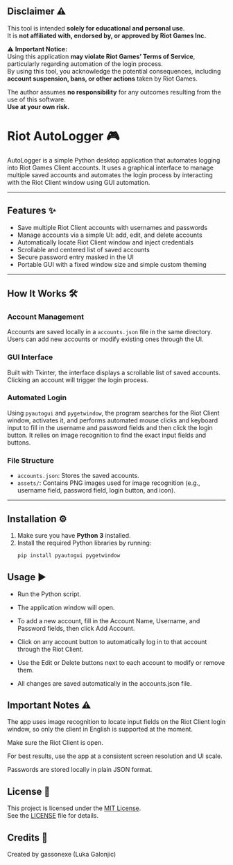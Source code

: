 ## Disclaimer ⚠️

This tool is intended **solely for educational and personal use**.  
It is **not affiliated with, endorsed by, or approved by Riot Games Inc.**

⚠️ **Important Notice:**  
Using this application **may violate Riot Games’ Terms of Service**, particularly regarding automation of the login process.  
By using this tool, you acknowledge the potential consequences, including **account suspension, bans, or other actions** taken by Riot Games.

The author assumes **no responsibility** for any outcomes resulting from the use of this software.  
**Use at your own risk.**

# Riot AutoLogger 🎮

AutoLogger is a simple Python desktop application that automates logging into Riot Games Client accounts. It uses a graphical interface to manage multiple saved accounts and automates the login process by interacting with the Riot Client window using GUI automation.

---

## Features ✨

- Save multiple Riot Client accounts with usernames and passwords  
- Manage accounts via a simple UI: add, edit, and delete accounts  
- Automatically locate Riot Client window and inject credentials  
- Scrollable and centered list of saved accounts  
- Secure password entry masked in the UI  
- Portable GUI with a fixed window size and simple custom theming  

---

## How It Works 🛠️

### Account Management  
Accounts are saved locally in a `accounts.json` file in the same directory. Users can add new accounts or modify existing ones through the UI.

### GUI Interface  
Built with Tkinter, the interface displays a scrollable list of saved accounts. Clicking an account will trigger the login process.

### Automated Login  
Using `pyautogui` and `pygetwindow`, the program searches for the Riot Client window, activates it, and performs automated mouse clicks and keyboard input to fill in the username and password fields and then click the login button. It relies on image recognition to find the exact input fields and buttons.

### File Structure  
- `accounts.json`: Stores the saved accounts.  
- `assets/`: Contains PNG images used for image recognition (e.g., username field, password field, login button, and icon).  

---

## Installation ⚙️

1. Make sure you have **Python 3** installed.
2. Install the required Python libraries by running:
   ```bash
   pip install pyautogui pygetwindow
## Usage ▶️

- Run the Python script.
 
- The application window will open.

- To add a new account, fill in the Account Name, Username, and Password fields, then click Add Account.

- Click on any account button to automatically log in to that account through the Riot Client.

- Use the Edit or Delete buttons next to each account to modify or remove them.

- All changes are saved automatically in the accounts.json file.

## Important Notes ⚠️
The app uses image recognition to locate input fields on the Riot Client login window, so only the client in English is supported at the moment.

Make sure the Riot Client is open.

For best results, use the app at a consistent screen resolution and UI scale.

Passwords are stored locally in plain JSON format.

## License 📄

This project is licensed under the [MIT License](LICENSE).  
See the [LICENSE](LICENSE) file for details.

## Credits 🙌
Created by gassonexe (Luka Galonjic)
